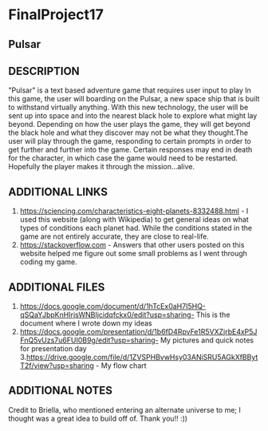 # FinalProject17

## Pulsar

## DESCRIPTION

"Pulsar" is a text based adventure game that requires user input to play
In this game, the user will boarding on the Pulsar, a new space ship that is built to withstand virtually anything.
With this new technology, the user will be sent up into space and into the nearest black hole to explore what might lay beyond.
Depending on how the user plays the game, they will get beyond the black hole and what they discover may not be what they 
thought.The user will play through the game, responding to certain prompts in order to get further and further into the game. Certain
responses may end in death for the character, in which case the game would need to be restarted. Hopefully the player makes it through
the mission...alive.

## ADDITIONAL LINKS
1. https://sciencing.com/characteristics-eight-planets-8332488.html - I used this website (along with Wikipedia) to get general ideas on what types of conditions each planet had. While the conditions stated in the game are not entirely accurate, they are close to real-life. 
2. https://stackoverflow.com - Answers that other users posted on this website helped me figure out some small problems as I went through coding my game.

## ADDITIONAL FILES
1. https://docs.google.com/document/d/1hTcEx0aH7I5HQ-qSQaYJbpKnHIrjsWNBIjcidqfckx0/edit?usp=sharing- This is the document where I wrote down my ideas
2. https://docs.google.com/presentation/d/1b6fD4RpvFe1R5VXZjrbE4xP5JFnQ5vUzs7u6FUI0B9g/edit?usp=sharing- My pictures and quick notes for presentation day
3.https://drive.google.com/file/d/1ZVSPHBvwHsy03ANiSRU5AGkXfBBytT2f/view?usp=sharing - My flow chart

## ADDITIONAL NOTES
Credit to Briella, who mentioned entering an alternate universe to me; I thought was a great idea to build off of. Thank you!! :))
